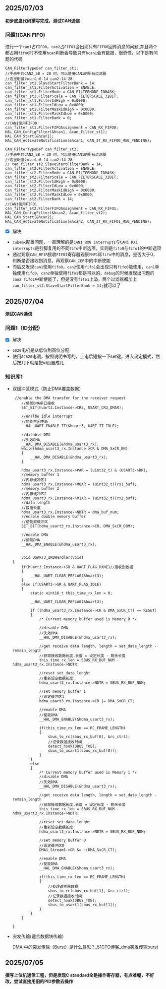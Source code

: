 ## 2025/07/03

**初步底盘代码撰写完成，测试CAN通信**

### 问题1(CAN FIFO)

 进行一个`can1`占`FIFO0`，`can2`占`FIFO1`会出现只有`FIFO0`回传消息的问题,并且两个都占用`fifo0`时不使用`hcan`判断会导致只有`hcan1`会有数据，很奇怪，以下是有问题的代码

```
CAN_FilterTypeDef can_filter_st1;
//手册中的CAN2_SB = 28 时，可以使用CAN1的所有过滤器
//这里配置为can1:0-14 can2:14-28
can_filter_st1.SlaveStartFilterBank = 14;
can_filter_st1.FilterActivation = ENABLE;
can_filter_st1.FilterMode = CAN_FILTERMODE_IDMASK;
can_filter_st1.FilterScale = CAN_FILTERSCALE_32BIT;
can_filter_st1.FilterIdHigh = 0x0000;
can_filter_st1.FilterIdLow = 0x0000;
can_filter_st1.FilterMaskIdHigh = 0x0000;
can_filter_st1.FilterMaskIdLow = 0x0000;
can_filter_st1.FilterBank = 0;
//CAN1使用FIFO0
can_filter_st1.FilterFIFOAssignment = CAN_RX_FIFO0;
HAL_CAN_ConfigFilter(&hcan1, &can_filter_st1);
HAL_CAN_Start(&hcan1);
HAL_CAN_ActivateNotification(&hcan1, CAN_IT_RX_FIFO0_MSG_PENDING);

CAN_FilterTypeDef can_filter_st2;
//手册中的CAN2_SB = 28 时，可以使用CAN1的所有过滤器
//这里配置为can1:0-14 can2:14-28
// can_filter_st2.SlaveStartFilterBank = 14;
can_filter_st2.FilterActivation = ENABLE;
can_filter_st2.FilterMode = CAN_FILTERMODE_IDMASK;
can_filter_st2.FilterScale = CAN_FILTERSCALE_32BIT;
can_filter_st2.FilterIdHigh = 0x0000;
can_filter_st2.FilterIdLow = 0x0000;
can_filter_st2.FilterMaskIdHigh = 0x0000;
can_filter_st2.FilterMaskIdLow = 0x0000;
can_filter_st2.FilterBank = 14;
//CAN1使用FIFO1
can_filter_st2.FilterFIFOAssignment = CAN_RX_FIFO1;
HAL_CAN_ConfigFilter(&hcan2, &can_filter_st2);
HAL_CAN_Start(&hcan2);
HAL_CAN_ActivateNotification(&hcan2, CAN_IT_RX_FIFO1_MSG_PENDING);

```

- [x] 解决
- `cubemx`配置问题，一直理解的是`CAN1 RX0 interrupts`与`CAN1 RX1 interrupts`是引脚复用的不同`fifo`中断选项，实则是`fifo0`与`fifo1`的中断选项
- 通过观察`CAN_RF1R`接收`FIFO1`寄存器观察`FMP1`即`fifo`中的消息，是否大于0，判断是否接收到消息，再观察`CAN_IER`中的中断使能
- 而后又发现`can1`使用`fifo0`，`can2`使用`fifo1`会出现只有`fifo0`能使用，`can1`单独使用`fifo0`，`can2`单独使用`fifo1`都是可以的，`debug`的时候发现出问题的`can2 fifo1`中断使能了，但是没有`fifo1`上溢，两个过滤器都加上`can_filter_st2.SlaveStartFilterBank = 14;`就可以了

## 2025/07/04

**测试CAN通信**

### 问题1（ID分配）

- [x] 解决

- `6020`电机是从低位到高位分配
- 使用`AC620`电调，按照说明书写的，上电后短按一下set键，进入设定模式，然后按几下就是把id设置成几

### 知识库1

- 双缓冲区模式（防止DMA覆盖数据）

  ```
   //enable the DMA transfer for the receiver request
      //使能DMA串口接收
      SET_BIT(huart3.Instance->CR3, USART_CR3_DMAR);
  
      //enalbe idle interrupt
      //使能空闲中断
      __HAL_UART_ENABLE_IT(&huart3, UART_IT_IDLE);
  
      //disable DMA
      //失效DMA
      __HAL_DMA_DISABLE(&hdma_usart3_rx);
      while(hdma_usart3_rx.Instance->CR & DMA_SxCR_EN)
      {
          __HAL_DMA_DISABLE(&hdma_usart3_rx);
      }
  
      hdma_usart3_rx.Instance->PAR = (uint32_t) & (USART3->DR);
      //memory buffer 1
      //内存缓冲区1
      hdma_usart3_rx.Instance->M0AR = (uint32_t)(rx1_buf);
      //memory buffer 2
      //内存缓冲区2
      hdma_usart3_rx.Instance->M1AR = (uint32_t)(rx2_buf);
      //data length
      //数据长度
      hdma_usart3_rx.Instance->NDTR = dma_buf_num;
      //enable double memory buffer
      //使能双缓冲区
      SET_BIT(hdma_usart3_rx.Instance->CR, DMA_SxCR_DBM);
  
      //enable DMA
      //使能DMA
      __HAL_DMA_ENABLE(&hdma_usart3_rx);
      
      
      void USART3_IRQHandler(void)
  {
      if(huart3.Instance->SR & UART_FLAG_RXNE)//接收到数据
      {
          __HAL_UART_CLEAR_PEFLAG(&huart3);
      }
      else if(USART3->SR & UART_FLAG_IDLE)
      {
          static uint16_t this_time_rx_len = 0;
  
          __HAL_UART_CLEAR_PEFLAG(&huart3);
  
          if ((hdma_usart3_rx.Instance->CR & DMA_SxCR_CT) == RESET)
          {
              /* Current memory buffer used is Memory 0 */
  
              //disable DMA
              //失效DMA
              __HAL_DMA_DISABLE(&hdma_usart3_rx);
  
              //get receive data length, length = set_data_length - remain_length
              //获取接收数据长度,长度 = 设定长度 - 剩余长度
              this_time_rx_len = SBUS_RX_BUF_NUM - hdma_usart3_rx.Instance->NDTR;
  
              //reset set_data_lenght
              //重新设定数据长度
              hdma_usart3_rx.Instance->NDTR = SBUS_RX_BUF_NUM;
  
              //set memory buffer 1
              //设定缓冲区1
              hdma_usart3_rx.Instance->CR |= DMA_SxCR_CT;
              
              //enable DMA
              //使能DMA
              __HAL_DMA_ENABLE(&hdma_usart3_rx);
  
              if(this_time_rx_len == RC_FRAME_LENGTH)
              {
                  sbus_to_rc(sbus_rx_buf[0], &rc_ctrl);
                  //记录数据接收时间
                  detect_hook(DBUS_TOE);
                  sbus_to_usart1(sbus_rx_buf[0]);
              }
          }
          else
          {
              /* Current memory buffer used is Memory 1 */
              //disable DMA
              //失效DMA
              __HAL_DMA_DISABLE(&hdma_usart3_rx);
  
              //get receive data length, length = set_data_length - remain_length
              //获取接收数据长度,长度 = 设定长度 - 剩余长度
              this_time_rx_len = SBUS_RX_BUF_NUM - hdma_usart3_rx.Instance->NDTR;
  
              //reset set_data_lenght
              //重新设定数据长度
              hdma_usart3_rx.Instance->NDTR = SBUS_RX_BUF_NUM;
  
              //set memory buffer 0
              //设定缓冲区0
              DMA1_Stream1->CR &= ~(DMA_SxCR_CT);
              
              //enable DMA
              //使能DMA
              __HAL_DMA_ENABLE(&hdma_usart3_rx);
  
              if(this_time_rx_len == RC_FRAME_LENGTH)
              {
                  //处理遥控器数据
                  sbus_to_rc(sbus_rx_buf[1], &rc_ctrl);
                  //记录数据接收时间
                  detect_hook(DBUS_TOE);
                  sbus_to_usart1(sbus_rx_buf[1]);
              }
          }
      }
  
  }
  ```

- 突发传输(适合数据块传输）

  [DMA 中的突发传输（Burst）是什么意思？_51CTO博客_dma突发传输burst](https://blog.51cto.com/u_14436836/4891511)

  



## 2025/07/05

**撰写上位机通信工程，但是发现C standard全是操作寄存器，有点难绷，不好改，尝试直接用旧的PID参数去操作**




